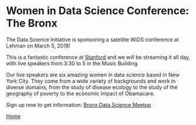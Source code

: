 # Women in Data Science Conference: The Bronx

The Data Science Initiative is sponsoring a satellite WiDS conference at Lehman on March 5, 2018!

This is a fantastic conference at [Stanford](http://www.widsconference.org)  and we will be streaming it 
all day, with live speakers from 3:30 to 5 in the Music Building.

Our live speakers are six amazing women in data science based in New York City. They come from a wide
variety of backgrounds and work in diverse domains, from the study of disease ecology to the study
of the geography of poverty to the economic impact of Obamacare.

Sign up now to get information: [Bronx Data Science Meetup](https://www.meetup.com/Bronx-Big-Data-Meetup/)


[Home](./index)

